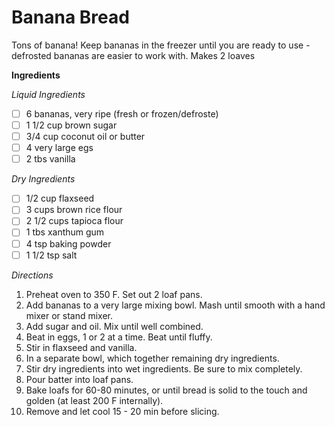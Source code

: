 <h1>Banana Bread</h1>
Tons of banana! Keep bananas in the freezer until you are ready to use - defrosted bananas are easier to work with. Makes 2 loaves

**Ingredients**

*Liquid Ingredients*
- [ ] 6 bananas, very ripe (fresh or frozen/defroste)
- [ ] 1 1/2 cup brown sugar
- [ ] 3/4 cup coconut oil or butter
- [ ] 4 very large egs
- [ ] 2 tbs vanilla

*Dry Ingredients*
- [ ] 1/2 cup flaxseed
- [ ] 3 cups brown rice flour
- [ ] 2 1/2 cups tapioca flour
- [ ] 1 tbs xanthum gum
- [ ] 4 tsp baking powder
- [ ] 1 1/2 tsp salt

*Directions*
1. Preheat oven to 350 F. Set out 2 loaf pans. 
2. Add bananas to a very large mixing bowl. Mash until smooth with a hand mixer or stand mixer. 
3. Add sugar and oil. Mix until well combined.
4. Beat in eggs, 1 or 2 at a time. Beat until fluffy.
5. Stir in flaxseed and vanilla.
6. In a separate bowl, which together remaining dry ingredients.
7. Stir dry ingredients into wet ingredients. Be sure to mix completely.
8. Pour batter into loaf pans. 
10. Bake loafs for 60-80 minutes, or until bread is solid to the touch and golden (at least 200 F internally).
11. Remove and let cool 15 - 20 min before slicing. 
